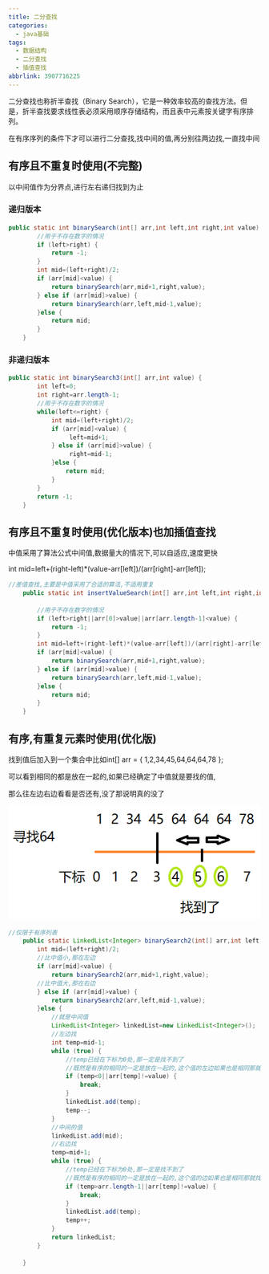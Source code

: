 ```yaml
---
title: 二分查找
categories:
  - java基础
tags:
  - 数据结构
  - 二分查找
  - 插值查找
abbrlink: 3907716225
---
```

二分查找也称折半查找（Binary Search），它是一种效率较高的查找方法。但是，折半查找要求线性表必须采用顺序存储结构，而且表中元素按关键字有序排列。

在有序序列的条件下才可以进行二分查找,找中间的值,再分别往两边找,一直找中间

<!--more-->

## 有序且不重复时使用(不完整)

以中间值作为分界点,进行左右递归找到为止

### 递归版本

```java
public static int binarySearch(int[] arr,int left,int right,int value) {
		//用于不存在数字的情况
		if (left>right) {
			return -1;
		}
		int mid=(left+right)/2;
		if (arr[mid]<value) {
			return binarySearch(arr,mid+1,right,value);
		} else if (arr[mid]>value) {
			return binarySearch(arr,left,mid-1,value);
		}else {
			return mid;
		}	
	}
```

### 非递归版本

```java
public static int binarySearch3(int[] arr,int value) {
		int left=0;
		int right=arr.length-1;
		//用于不存在数字的情况
		while(left<=right) {
			int mid=(left+right)/2;
			if (arr[mid]<value) {
				 left=mid+1;
			} else if (arr[mid]>value) {
				 right=mid-1;
			}else {
				return mid;
			}
		}
		return -1;
	}
```



## 有序且不重复时使用(优化版本)也加插值查找



中值采用了算法公式中间值,数据量大的情况下,可以自适应,速度更快

int mid=left+(right-left)*(value-arr[left])/(arr[right]-arr[left]);

```java
//差值查找,主要是中值采用了合适的算法,不适用重复
	public static int insertValueSearch(int[] arr,int left,int right,int value) {
		
		//用于不存在数字的情况
		if (left>right||arr[0]>value||arr[arr.length-1]<value) {
			return -1;
		}
		int mid=left+(right-left)*(value-arr[left])/(arr[right]-arr[left]);
		if (arr[mid]<value) {
			return binarySearch(arr,mid+1,right,value);
		} else if (arr[mid]>value) {
			return binarySearch(arr,left,mid-1,value);
		}else {
			return mid;
		}
	}
```



## 有序,有重复元素时使用(优化版)



找到值后加入到一个集合中比如int[] arr = { 1,2,34,45,64,64,64,78 };

可以看到相同的都是放在一起的,如果已经确定了中值就是要找的值,

那么往左边右边看看是否还有,没了那说明真的没了

![1568802315860](二分查找/1568802315860.png)

```java
//仅限于有序列表
	public static LinkedList<Integer> binarySearch2(int[] arr,int left,int right,int value) {
		int mid=(left+right)/2;
		//比中值小,那在左边
		if (arr[mid]<value) {
			return binarySearch2(arr,mid+1,right,value);
		//比中值大,那在右边
		} else if (arr[mid]>value) {
			return binarySearch2(arr,left,mid-1,value);
		}else {
			//就是中间值
			LinkedList<Integer> linkedList=new LinkedList<Integer>();
			//左边找
			int temp=mid-1;
			while (true) {
				//temp已经在下标为0处,那一定是找不到了
				//既然是有序的相同的一定是放在一起的,这个值的左边如果也是相同那就找到了
				if (temp<0||arr[temp]!=value) {
					break;
				}
				linkedList.add(temp);
				temp--;
			}
			//中间的值
			linkedList.add(mid);
			//右边找
			temp=mid+1;
			while (true) {
				//temp已经在下标为0处,那一定是找不到了
				//既然是有序的相同的一定是放在一起的,这个值的边如果也是相同那就找到了
				if (temp>arr.length-1||arr[temp]!=value) {
					break;
				}
				linkedList.add(temp);
				temp++;
			}
			return linkedList;
		}
		
	}
```



